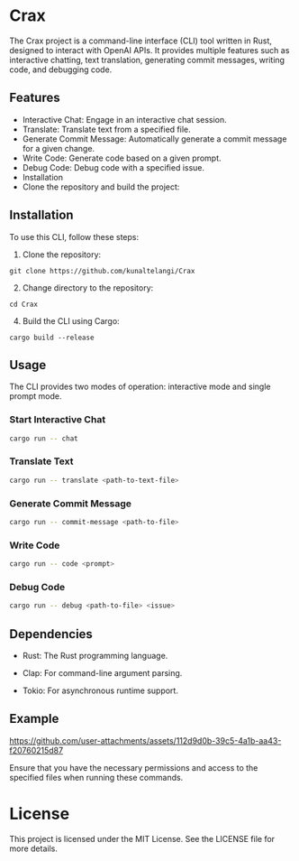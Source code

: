 # Crax
The Crax project is a command-line interface (CLI) tool written in Rust, designed to interact with OpenAI APIs. It provides multiple features such as interactive chatting, text translation, generating commit messages, writing code, and debugging code.

## Features
- Interactive Chat: Engage in an interactive chat session.
- Translate: Translate text from a specified file.
- Generate Commit Message: Automatically generate a commit message for a given change.
- Write Code: Generate code based on a given prompt.
- Debug Code: Debug code with a specified issue.
- Installation
- Clone the repository and build the project:

## Installation
To use this CLI, follow these steps:
1. Clone the repository:
```
git clone https://github.com/kunaltelangi/Crax
```

2. Change directory to the repository:
```
cd Crax
```

4. Build the CLI using Cargo:
```
cargo build --release
```

## Usage

The CLI provides two modes of operation: interactive mode and single prompt mode.

### Start Interactive Chat

```bash
cargo run -- chat
```

### Translate Text

```bash
cargo run -- translate <path-to-text-file>
```

### Generate Commit Message

```bash
cargo run -- commit-message <path-to-file>
```

### Write Code

```bash
cargo run -- code <prompt>
```

### Debug Code

```bash
cargo run -- debug <path-to-file> <issue>
```

## Dependencies
- Rust: The Rust programming language.

- Clap: For command-line argument parsing.

- Tokio: For asynchronous runtime support.

## Example 
https://github.com/user-attachments/assets/112d9d0b-39c5-4a1b-aa43-f20760215d87


Ensure that you have the necessary permissions and access to the specified files when running these commands.

# License
This project is licensed under the MIT License. See the LICENSE file for more details.

